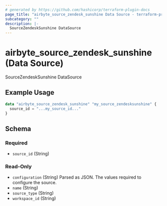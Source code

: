 ```yaml
---
# generated by https://github.com/hashicorp/terraform-plugin-docs
page_title: "airbyte_source_zendesk_sunshine Data Source - terraform-provider-airbyte"
subcategory: ""
description: |-
  SourceZendeskSunshine DataSource
---
```


# airbyte_source_zendesk_sunshine (Data Source)

SourceZendeskSunshine DataSource

## Example Usage

```terraform
data "airbyte_source_zendesk_sunshine" "my_source_zendesksunshine" {
  source_id = "...my_source_id..."
}
```

<!-- schema generated by tfplugindocs -->
## Schema

### Required

- `source_id` (String)

### Read-Only

- `configuration` (String) Parsed as JSON.
The values required to configure the source.
- `name` (String)
- `source_type` (String)
- `workspace_id` (String)


